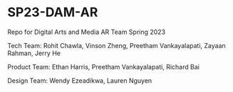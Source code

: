# SP23-DAM-AR
Repo for Digital Arts and Media AR Team Spring 2023

Tech Team: Rohit Chawla, Vinson Zheng, Preetham Vankayalapati, Zayaan Rahman, Jerry He

Product Team: Ethan Harris, Preetham Vankayalapati, Richard Bai

Design Team: Wendy Ezeadikwa, Lauren Nguyen

